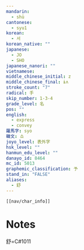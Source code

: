 ```yaml
---
mandarin:
  - shū
cantonese:
  - syu1
korean:
  - 서
korean_native: ""
japanese:
  - JO
  - SHO
japanese_nanori: ""
vietnamese:
middle_chinese_initial: z
middle_chinese_final: ɨʌ
stroke_count: "7"
radical: 手
skip_number: 1-3-4
grade_level: 名
pos: ""
english:
  - express
  - convey
羅馬字: syo
韓文: 쇼
joyo_level: 表外字
hsk_level: ""
hanmun_edu_level: ""
danayo_id: 8464
mc_id: 5013
graphemic_classification: 予
stand_in: "FALSE"
aliases:
  - 舒
---
```

```meta-bind-embed
[[nav/char_info]]
```

# Notes
舒=C#1011
